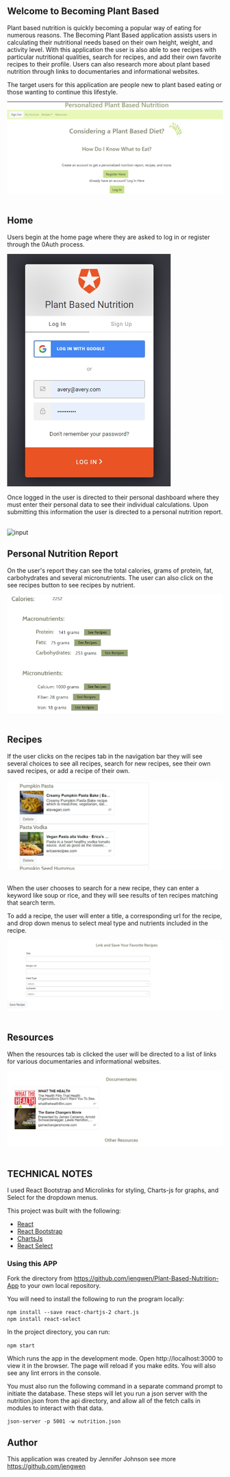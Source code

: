 ## Welcome to Becoming Plant Based

Plant based nutrition is quickly becoming a popular way of eating for numerous reasons.  The Becoming Plant Based application assists users in calculating their nutritional needs based on their own height, weight, and activity level.  With this application the user is also able to see recipes with particular nutritional qualities, search for recipes, and add their own favorite recipes to their profile.  Users can also research more about plant based nutrition through links to documentaries and informational websites.

The target users for this application are people new to plant based eating or those wanting to continue this lifestyle.
&nbsp;


![home](/public/home.jpg)
&nbsp;

## Home
Users begin at the home page where they are asked to log in or register through the 0Auth process.
&nbsp;

![logIn](/public/logIn.jpg)
&nbsp;

Once logged in the user is directed to their personal dashboard where they must enter their personal data to see their individual calculations.
Upon submitting this information the user is directed to a personal nutrition report.
&nbsp;

![input](/public/inputForm.gif)
&nbsp;

## Personal Nutrition Report

On the user's report they can see the total calories, grams of protein, fat, carbohydrates and several micronutrients. The user can also click on the see recipes button to see recipes by nutrient.
&nbsp;

![report](/public/report.jpg)
&nbsp;

## Recipes

If the user clicks on the recipes tab in the navigation bar they will see several choices to see all recipes, search for new recipes, see their own saved recipes, or add a recipe of their own.
&nbsp;

![recipes](/public/recipes.jpg)
&nbsp;

When the user chooses to search for a new recipe, they can enter a keyword like soup or rice, and they will see results of ten recipes matching that search term.
&nbsp;

To add a recipe, the user will enter a title, a corresponding url for the
recipe, and drop down menus to select meal type and nutrients included in the recipe.
 &nbsp;

![add recipe](/public/addrecipe.jpg)
 &nbsp;

## Resources

When the resources tab is clicked the user will be directed to a list of links for various documentaries and informational websites.
 &nbsp;

![resources](/public/resources.jpg)
 &nbsp;
 
## TECHNICAL NOTES

I used React Bootstrap and Microlinks for styling, Charts-js for graphs, and Select for the dropdown menus.

This project was built with the following:

*  [React](https://www.reactjs.org "React's Homepage")
*  [React Bootstrap](https://react-bootstrap.github.io/ "Bootstrap Homepage")
*  [ChartsJs](https://www.chartjs.org/docs/latest/)
*  [React Select](https://react-select.com/home)


### Using this APP

Fork the directory from https://github.com/jengwen/Plant-Based-Nutrition-App to your own local repository.



You will need to install the following to run the program locally:

```npm install
npm install --save react-chartjs-2 chart.js
npm install react-select
```
In the project directory, you can run:

```npm start```

Which runs the app in the development mode.
Open http://localhost:3000 to view it in the browser. The page will reload if you make edits.
You will also see any lint errors in the console.

You must also run the following command in a separate command prompt to initiate the database. These steps will let you run a json server with the nutrition.json from the api directory, and allow all of the fetch calls in modules to interact with that data. 
```cd api
json-server -p 5001 -w nutrition.json
```

## Author

This application was created by Jennifer Johnson see more <https://github.com/jengwen>











